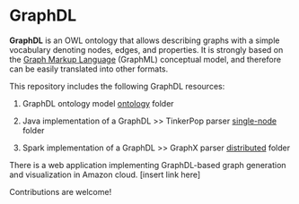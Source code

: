 # GraphDL

**GraphDL** is an OWL ontology that allows describing graphs with a simple vocabulary denoting nodes, edges, and properties. It is strongly based on the [Graph Markup Language](http://graphml.graphdrawing.org) (GraphML) conceptual model, and therefore can be easily translated into other formats.

 This repository includes the following GraphDL resources:

1. GraphDL ontology model [ontology](ontology) folder

2. Java implementation of a GraphDL >> TinkerPop parser [single-node](single-node) folder

3. Spark implementation of a GraphDL >> GraphX parser [distributed](distributed) folder

There is a web application implementing GraphDL-based graph generation and visualization in Amazon cloud. [insert link here]

Contributions are welcome!


